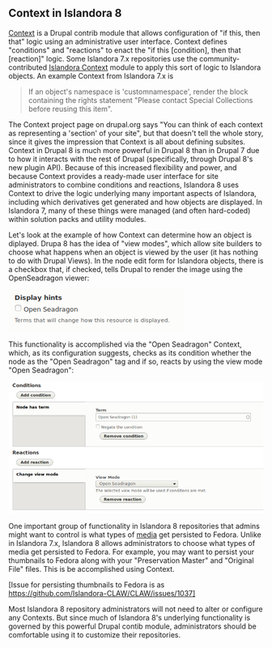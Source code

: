 ## Context in Islandora 8

[Context](https://www.drupal.org/project/context) is a Drupal contrib module that allows configuration of "if this, then that" logic using an administrative user interface. Context defines "conditions" and "reactions" to enact the "if this [condition], then that [reaction]" logic. Some Islandora 7.x repositories use the community-contributed [Islandora Context](https://github.com/SFULibrary/islandora_context) module to apply this sort of logic to Islandora objects. An example Context from Islandora 7.x is

> If an object's namespace is 'customnamespace', render the block containing the rights statement "Please contact Special Collections before reusing this item".

The Context project page on drupal.org says "You can think of each context as representing a 'section' of your site", but that doesn't tell the whole story, since it gives the impression that Context is all about defining subsites. Context in Drupal 8 is much more powerful in Drupal 8 than in Drupal 7 due to how it interacts with the rest of Drupal (specifically, through Drupal 8's new plugin API). Because of this increased flexibility and power, and because Context provides a ready-made user interface for site administrators to combine conditions and reactions, Islandora 8 uses Context to drive the logic underlying many important aspects of Islandora, including which derivatives get generated and how objects are displayed. In Islandora 7, many of these things were managed (and often hard-coded) within solution packs and utility modules.

Let's look at the example of how Context can determine how an object is diplayed. Drupa 8 has the idea of "view modes", which allow site builders to choose what happens when an object is viewed by the user (it has nothing to do with Drupal Views). In the node edit form for Islandora objects, there is a checkbox that, if checked, tells Drupal to render the image using the OpenSeadragon viewer:

![Display Hints field in node edit form](../assets/context_display_hints.png)

 This  functionality is accomplished via the "Open Seadragon" Context, which, as its configuration suggests, checks as its condition whether the node as the "Open Seadragon" tag and if so, reacts by using the view mode "Open Seadragon":

![Open Seadragon Context configuration](../assets/context_openseadragon_configuration.png)

One important group of functionality in Islandora 8 repositories that admins might want to control is what types of [media](datastreams.md) get persisted to Fedora. Unlike in Islandora 7.x, Islandora 8 allows administrators to choose what types of media get persisted to Fedora. For example, you may want to persist your thumbnails to Fedora along with your "Preservation Master" and "Original File" files. This is be accomplished using Context.

[Issue for persisting thumbnails to Fedora is as https://github.com/Islandora-CLAW/CLAW/issues/1037]

Most Islandora 8 repository administrators will not need to alter or configure any Contexts. But since much of Islandora 8's underlying functionality is governed by this powerful Drupal contib module, administrators should be comfortable using it to customize their repositories.

